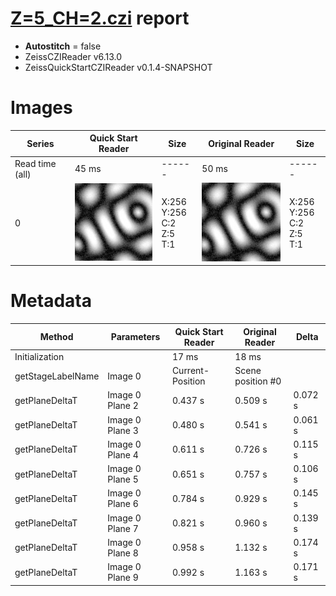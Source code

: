 # [Z=5_CH=2.czi](https://zenodo.org/record/7015307/files/Z%3D5_CH%3D2.czi) report
 - **Autostitch** = false
 - ZeissCZIReader v6.13.0
 - ZeissQuickStartCZIReader v0.1.4-SNAPSHOT

# Images 

| Series            | Quick Start Reader | Size | Original Reader | Size |
|-------------------|--------------------|------|-----------------|------|
| Read time (all)   |45 ms|------|50 ms|------|
|0|![Z=5_CH=2.quick_true.flat_true.stitch_false.series_0.jpg](Z=5_CH=2/Z=5_CH=2.quick_true.flat_true.stitch_false.series_0.jpg)|X:256<br>Y:256<br>C:2<br>Z:5<br>T:1|![Z=5_CH=2.quick_false.flat_true.stitch_false.series_0.jpg](Z=5_CH=2/Z=5_CH=2.quick_false.flat_true.stitch_false.series_0.jpg)|X:256<br>Y:256<br>C:2<br>Z:5<br>T:1|

# Metadata

|  Method            | Parameters       | Quick Start Reader | Original Reader | Delta  |
| -------------------|------------------|--------------------|-----------------|------- |
| Initialization     |                  |17 ms|18 ms|        |
| getStageLabelName| Image 0 | Current-Position| Scene position #0| |
| getPlaneDeltaT| Image 0 Plane 2 |  0.437 s |  0.509 s | 0.072 s |
| getPlaneDeltaT| Image 0 Plane 3 |  0.480 s |  0.541 s | 0.061 s |
| getPlaneDeltaT| Image 0 Plane 4 |  0.611 s |  0.726 s | 0.115 s |
| getPlaneDeltaT| Image 0 Plane 5 |  0.651 s |  0.757 s | 0.106 s |
| getPlaneDeltaT| Image 0 Plane 6 |  0.784 s |  0.929 s | 0.145 s |
| getPlaneDeltaT| Image 0 Plane 7 |  0.821 s |  0.960 s | 0.139 s |
| getPlaneDeltaT| Image 0 Plane 8 |  0.958 s |  1.132 s | 0.174 s |
| getPlaneDeltaT| Image 0 Plane 9 |  0.992 s |  1.163 s | 0.171 s |
